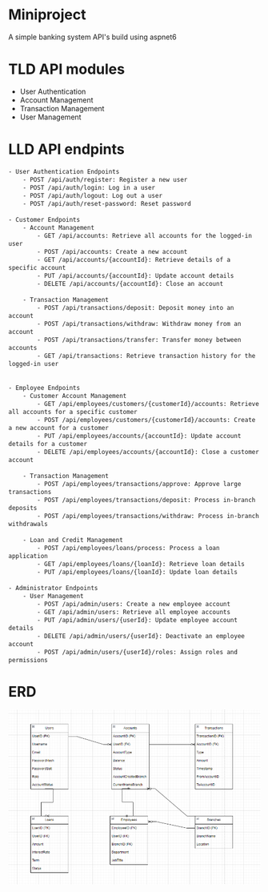 # Miniproject
A simple banking system API's build using aspnet6

# TLD API modules
  - User Authentication 
  - Account Management
  - Transaction Management
  - User Management

# LLD API endpints
    - User Authentication Endpoints
        - POST /api/auth/register: Register a new user
        - POST /api/auth/login: Log in a user
        - POST /api/auth/logout: Log out a user
        - POST /api/auth/reset-password: Reset password
    
    - Customer Endpoints
        - Account Management
            - GET /api/accounts: Retrieve all accounts for the logged-in user
            - POST /api/accounts: Create a new account
            - GET /api/accounts/{accountId}: Retrieve details of a specific account
            - PUT /api/accounts/{accountId}: Update account details
            - DELETE /api/accounts/{accountId}: Close an account
        
        - Transaction Management
            - POST /api/transactions/deposit: Deposit money into an account
            - POST /api/transactions/withdraw: Withdraw money from an account
            - POST /api/transactions/transfer: Transfer money between accounts
            - GET /api/transactions: Retrieve transaction history for the logged-in user


    - Employee Endpoints
        - Customer Account Management
            - GET /api/employees/customers/{customerId}/accounts: Retrieve all accounts for a specific customer
            - POST /api/employees/customers/{customerId}/accounts: Create a new account for a customer
            - PUT /api/employees/accounts/{accountId}: Update account details for a customer
            - DELETE /api/employees/accounts/{accountId}: Close a customer account

        - Transaction Management
            - POST /api/employees/transactions/approve: Approve large transactions
            - POST /api/employees/transactions/deposit: Process in-branch deposits
            - POST /api/employees/transactions/withdraw: Process in-branch withdrawals

        - Loan and Credit Management
            - POST /api/employees/loans/process: Process a loan application
            - GET /api/employees/loans/{loanId}: Retrieve loan details
            - PUT /api/employees/loans/{loanId}: Update loan details

    - Administrator Endpoints
        - User Management
            - POST /api/admin/users: Create a new employee account
            - GET /api/admin/users: Retrieve all employee accounts
            - PUT /api/admin/users/{userId}: Update employee account details
            - DELETE /api/admin/users/{userId}: Deactivate an employee account
            - POST /api/admin/users/{userId}/roles: Assign roles and permissions

# ERD
![alt text](ERD.png)
